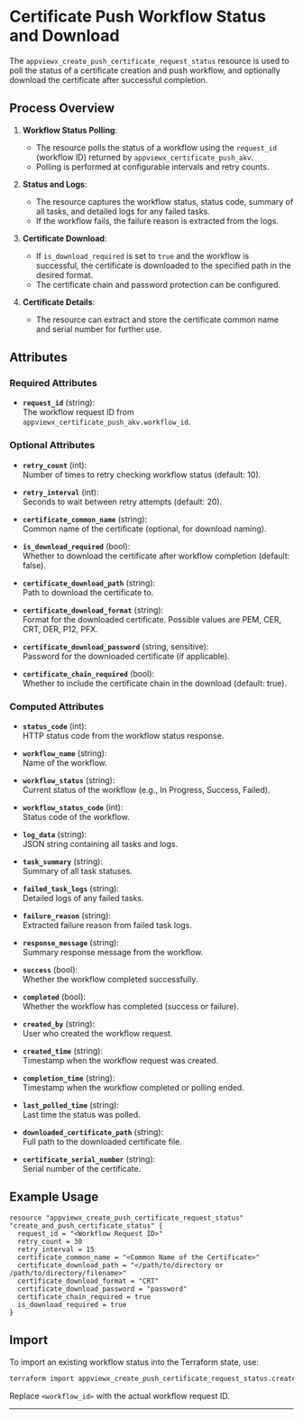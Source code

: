 # Certificate Push Workflow Status and Download

The `appviewx_create_push_certificate_request_status` resource is used to poll the status of a certificate creation and push workflow, and optionally download the certificate after successful completion.

## Process Overview

1. **Workflow Status Polling**:
   - The resource polls the status of a workflow using the `request_id` (workflow ID) returned by `appviewx_certificate_push_akv`.
   - Polling is performed at configurable intervals and retry counts.

2. **Status and Logs**:
   - The resource captures the workflow status, status code, summary of all tasks, and detailed logs for any failed tasks.
   - If the workflow fails, the failure reason is extracted from the logs.

3. **Certificate Download**:
   - If `is_download_required` is set to `true` and the workflow is successful, the certificate is downloaded to the specified path in the desired format.
   - The certificate chain and password protection can be configured.

4. **Certificate Details**:
   - The resource can extract and store the certificate common name and serial number for further use.

## Attributes

### Required Attributes

- **`request_id`** (string):  
  The workflow request ID from `appviewx_certificate_push_akv.workflow_id`.

### Optional Attributes

- **`retry_count`** (int):  
  Number of times to retry checking workflow status (default: 10).

- **`retry_interval`** (int):  
  Seconds to wait between retry attempts (default: 20).

- **`certificate_common_name`** (string):  
  Common name of the certificate (optional, for download naming).

- **`is_download_required`** (bool):  
  Whether to download the certificate after workflow completion (default: false).

- **`certificate_download_path`** (string):  
  Path to download the certificate to.

- **`certificate_download_format`** (string):  
  Format for the downloaded certificate. Possible values are PEM, CER, CRT, DER, P12, PFX.

- **`certificate_download_password`** (string, sensitive):  
  Password for the downloaded certificate (if applicable).

- **`certificate_chain_required`** (bool):  
  Whether to include the certificate chain in the download (default: true).

### Computed Attributes

- **`status_code`** (int):  
  HTTP status code from the workflow status response.

- **`workflow_name`** (string):  
  Name of the workflow.

- **`workflow_status`** (string):  
  Current status of the workflow (e.g., In Progress, Success, Failed).

- **`workflow_status_code`** (int):  
  Status code of the workflow.

- **`log_data`** (string):  
  JSON string containing all tasks and logs.

- **`task_summary`** (string):  
  Summary of all task statuses.

- **`failed_task_logs`** (string):  
  Detailed logs of any failed tasks.

- **`failure_reason`** (string):  
  Extracted failure reason from failed task logs.

- **`response_message`** (string):  
  Summary response message from the workflow.

- **`success`** (bool):  
  Whether the workflow completed successfully.

- **`completed`** (bool):  
  Whether the workflow has completed (success or failure).

- **`created_by`** (string):  
  User who created the workflow request.

- **`created_time`** (string):  
  Timestamp when the workflow request was created.

- **`completion_time`** (string):  
  Timestamp when the workflow completed or polling ended.

- **`last_polled_time`** (string):  
  Last time the status was polled.

- **`downloaded_certificate_path`** (string):  
  Full path to the downloaded certificate file.

- **`certificate_serial_number`** (string):  
  Serial number of the certificate.

## Example Usage

```hcl
resource "appviewx_create_push_certificate_request_status" "create_and_push_certificate_status" {
  request_id = "<Workflow Request ID>"
  retry_count = 30
  retry_interval = 15
  certificate_common_name = "<Common Name of the Certificate>"
  certificate_download_path = "</path/to/directory or /path/to/directory/filename>"
  certificate_download_format = "CRT"
  certificate_download_password = "password"
  certificate_chain_required = true
  is_download_required = true
}
```

## Import

To import an existing workflow status into the Terraform state, use:

```bash
terraform import appviewx_create_push_certificate_request_status.create_and_push_certificate_status <workflow_id>
```
Replace `<workflow_id>` with the actual workflow request ID.

---
